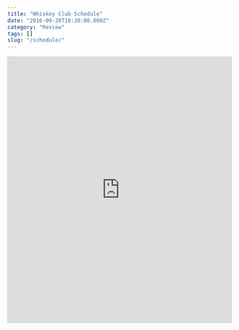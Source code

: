 ```yaml
---
title: "Whiskey Club Schedule"
date: "2016-09-28T18:30:00.000Z"
category: "Review"
tags: []
slug: "/schedule/"
---
```

<iframe class="airtable-embed" src="https://airtable.com/embed/shrZHKJ2AFOCRiitC?backgroundColor=orange&viewControls=on" frameborder="0" onmousewheel="" width="100%" height="600" style="background: transparent; border: 1px solid #ccc;"></iframe>
    